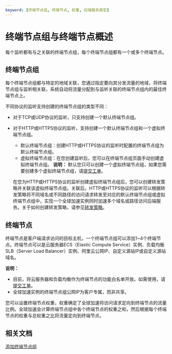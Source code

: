 ```yaml
---
keyword: [终端节点组, 终端节点, 权重, 后端服务类型]
---
```


# 终端节点组与终端节点概述

每个监听都有与之关联的终端节点组，每个终端节点组都有一个或多个终端节点。

## 终端节点组

每个终端节点组都与特定的地域关联，您通过指定要向其分发流量的地域，将终端节点组与监听相关联，系统自动将流量分配到与监听关联的终端节点组内的最佳终端节点上。

不同协议的监听支持创建的终端节点组的类型不同：

-   对于TCP或UDP协议的监听，只支持创建一个默认终端节点组。
-   对于HTTP或HTTPS协议的监听，支持创建一个默认终端节点组和一个虚拟终端节点组。

    -   默认终端节点组：创建HTTP或HTTPS协议的监听时配置的终端节点组为默认终端节点组。
    -   虚拟终端节点组：在您创建监听后，您可以在终端节点组页面手动创建虚拟终端节点组。
    **说明：** 默认您只可以创建一个虚拟终端节点组，如果您需要创建多个虚拟终端节点组，请[提交工单](https://selfservice.console.aliyun.com/ticket/category/ga/today)。

    在您为HTTP或HTTPS协议的监听创建虚拟终端节点组后，您可以创建转发策略并关联该虚拟终端节点组。关联后，HTTP或HTTPS协议的监听可以根据转发策略将不同域名或不同路径的访问请求转发至对应的默认终端节点组或虚拟终端节点组中，实现一个全球加速实例同时加速多个域名或路径访问后端服务。关于如何创建转发策略，请参见[转发策略](/cn.zh-CN/用户指南/终端节点组与终端节点/转发策略.md)。


## 终端节点

终端节点是客户端请求访问的目标主机，一个终端节点组可以添加1~4个终端节点。终端节点可以是云服务器ECS（Elastic Compute Service）实例、负载均衡SLB（Server Load Balancer）实例、阿里云公网IP、自定义源站IP或自定义源站域名。

**说明：**

-   目前，将云服务器和负载均衡作为终端节点的功能白名单开放。如需使用，请[提交工单](https://selfservice.console.aliyun.com/ticket/category/ga/today)。
-   全球加速实例的终端节点组公网IP为客户专属，而非共享。

您可以设置终端节点权重，权重确定了全球加速将访问请求定向到终端节点的流量比例。全球加速会计算终端节点组中各个终端节点的权重之和，然后根据每个终端节点的权重与总权重之比将流量定向到终端节点。

## 相关文档

[添加终端节点组](/cn.zh-CN/用户指南/终端节点组与终端节点/添加终端节点组.md)

